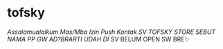 # tofsky
_*Assalamualaikum*_  _*Mas/Mba Izin Push Kontak*_ _*SV TOFSKY STORE*_ _*SEBUT NAMA*_ _*PP GW AD?BRARTI UDAH DI SV*_  BELUM OPEN SW BRE✨
